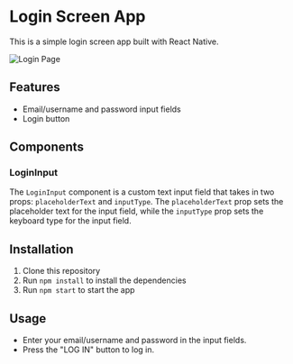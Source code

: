 # Login Screen App

This is a simple login screen app built with React Native.

![Login Page](https://image.prntscr.com/image/O1bRpyZ5SQ_13ORV98Ld8g.png "Login Page")


## Features
- Email/username and password input fields
- Login button

## Components
### LoginInput
The `LoginInput` component is a custom text input field that takes in two props: `placeholderText` and `inputType`. The `placeholderText` prop sets the placeholder text for the input field, while the `inputType` prop sets the keyboard type for the input field.

## Installation
1. Clone this repository
2. Run `npm install` to install the dependencies
3. Run `npm start` to start the app

## Usage
- Enter your email/username and password in the input fields.
- Press the "LOG IN" button to log in.
